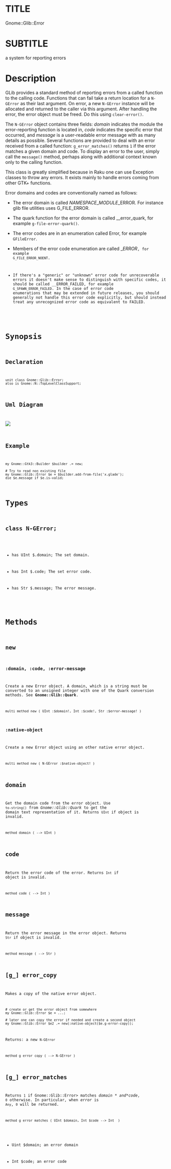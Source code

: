 TITLE
=====

Gnome::Glib::Error

SUBTITLE
========

a system for reporting errors

Description
===========

GLib provides a standard method of reporting errors from a called function to the calling code. Functions that can fail take a return location for a `N-GError` as their last argument. On error, a new `N-GError` instance will be allocated and returned to the caller via this argument. After handling the error, the error object must be freed. Do this using `clear-error()`.

The `N-GError` object contains three fields: *domain* indicates the module the error-reporting function is located in, *code* indicates the specific error that occurred, and *message* is a user-readable error message with as many details as possible. Several functions are provided to deal with an error received from a called function: `g_error_matches()` returns `1` if the error matches a given domain and code. To display an error to the user, simply call the `message()` method, perhaps along with additional context known only to the calling function.

This class is greatly simplified because in Raku one can use Exception classes to throw any errors. It exists mainly to handle errors coming from other GTK+ functions.

Error domains and codes are conventionally named as follows:

  * The error domain is called *NAMESPACE*_*MODULE*_ERROR. For instance glib file utilities uses G_FILE_ERROR.

  * The quark function for the error domain is called <namespace>_<module>_error_quark, for example `g-file-error-quark()`.

  * The error codes are in an enumeration called <Namespace><Module>Error, for example `GFileError`.

  * Members of the error code enumeration are called <NAMESPACE>_<MODULE>_ERROR_<CODE>, for example `G_FILE_ERROR_NOENT`.

  * If there's a "generic" or "unknown" error code for unrecoverable errors it doesn't make sense to distinguish with specific codes, it should be called <NAMESPACE>_<MODULE>_ERROR_FAILED, for example `G_SPAWN_ERROR_FAILED`. In the case of error code enumerations that may be extended in future releases, you should generally not handle this error code explicitly, but should instead treat any unrecognized error code as equivalent to FAILED.

Synopsis
========

Declaration
-----------

    unit class Gnome::Glib::Error;
    also is Gnome::N::TopLevelClassSupport;

Uml Diagram
-----------

![](plantuml/Error.svg)

Example
-------

    my Gnome::Gtk3::Builder $builder .= new;

    # Try to read non existing file
    my Gnome::Glib::Error $e = $builder.add-from-file('x.glade');
    die $e.message if $e.is-valid;

Types
=====

class N-GError;
---------------

  * has UInt $.domain; The set domain.

  * has Int $.code; The set error code.

  * has Str $.message; The error message.

Methods
=======

new
---

### :domain, :code, :error-message

Create a new Error object. A domain, which is a string must be converted to an unsigned integer with one of the Quark conversion methods. See **Gnome::Glib::Quark**.

    multi method new ( UInt :$domain!, Int :$code!, Str :$error-message! )

### :native-object

Create a new Error object using an other native error object.

    multi method new ( N-GError :$native-object! )

domain
------

Get the domain code from the error object. Use `to-string()` from *Gnome::Glib::Quark* to get the domain text representation of it. Returns `UInt` if object is invalid.

    method domain ( --> UInt )

code
----

Return the error code of the error. Returns `Int` if object is invalid.

    method code ( --> Int )

message
-------

Return the error message in the error object. Returns `Str` if object is invalid.

    method message ( --> Str )

[g_] error_copy
---------------

Makes a copy of the native error object.

    # create or get the error object from somewhere
    my Gnome::Glib::Error $e = ...;

    # later one can copy the error if needed and create a second object
    my Gnome::Glib::Error $e2 .= new(:native-object($e.g-error-copy));

Returns: a new `N-GError`

    method g_error_copy ( --> N-GError )

[g_] error_matches
------------------

Returns `1` if Gnome::Glib::Error> matches *$domain* and *$code*, `0` otherwise. In particular, when *error* is `Any`, `0` will be returned.

    method g_error_matches ( UInt $domain, Int $code --> Int  )

  * Uint $domain; an error domain

  * Int $code; an error code

